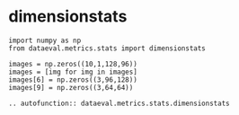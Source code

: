 # dimensionstats

```{testsetup}
import numpy as np
from dataeval.metrics.stats import dimensionstats

images = np.zeros((10,1,128,96))
images = [img for img in images]
images[6] = np.zeros((3,96,128))
images[9] = np.zeros((3,64,64))
```

```{eval-rst}
.. autofunction:: dataeval.metrics.stats.dimensionstats
```

